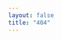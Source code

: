 ```yaml
---
layout: false
title: "404"
---
```

<!DOCTYPE html>
<html>
<head>
</head>
<body>
<script type="text/javascript" src="//qzonestyle.gtimg.cn/qzone/hybrid/app/404/search_children.js" charset="utf-8" homePageUrl="https://www.ly554.com/" homePageName="回到我的主页"></script>
</body>
</html>
